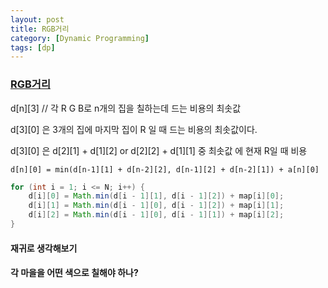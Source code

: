 ```yaml
---
layout: post
title: RGB거리
category: [Dynamic Programming]
tags: [dp]
---
```

### [RGB거리](https://www.acmicpc.net/problem/1149)

d[n][3] // 각 R G B로 n개의 집을 칠하는데 드는 비용의 최솟값

d[3][0] 은 3개의 집에 마지막 집이 R 일 때 드는 비용의 최솟값이다.

d[3][0] 은 d[2][1] + d[1][2] or d[2][2] + d[1][1] 중 최솟값 에 현재 R일 때 비용

`d[n][0] = min(d[n-1][1] + d[n-2][2], d[n-1][2] + d[n-2][1]) + a[n][0]`

```java
for (int i = 1; i <= N; i++) {
    d[i][0] = Math.min(d[i - 1][1], d[i - 1][2]) + map[i][0];
    d[i][1] = Math.min(d[i - 1][0], d[i - 1][2]) + map[i][1];
    d[i][2] = Math.min(d[i - 1][0], d[i - 1][1]) + map[i][2];
}
```
#### 재귀로 생각해보기

#### 각 마을을 어떤 색으로 칠해야 하나?



